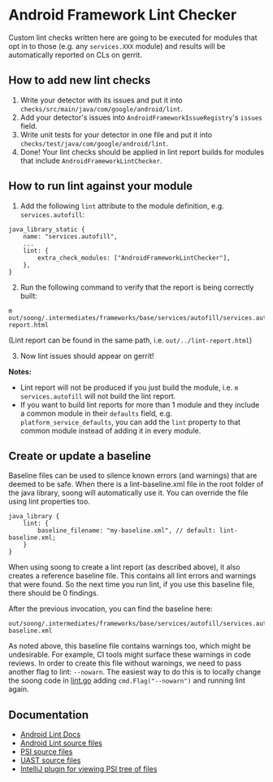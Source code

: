 # Android Framework Lint Checker

Custom lint checks written here are going to be executed for modules that opt in to those (e.g. any
`services.XXX` module) and results will be automatically reported on CLs on gerrit.

## How to add new lint checks

1. Write your detector with its issues and put it into
   `checks/src/main/java/com/google/android/lint`.
2. Add your detector's issues into `AndroidFrameworkIssueRegistry`'s `issues` field.
3. Write unit tests for your detector in one file and put it into
   `checks/test/java/com/google/android/lint`.
4. Done! Your lint checks should be applied in lint report builds for modules that include
   `AndroidFrameworkLintChecker`.

## How to run lint against your module

1. Add the following `lint` attribute to the module definition, e.g. `services.autofill`:
```
java_library_static {
    name: "services.autofill",
    ...
    lint: {
        extra_check_modules: ["AndroidFrameworkLintChecker"],
    },
}
```
2. Run the following command to verify that the report is being correctly built:
```
m out/soong/.intermediates/frameworks/base/services/autofill/services.autofill/android_common/lint/lint-report.html
```
   (Lint report can be found in the same path, i.e. `out/../lint-report.html`)

3. Now lint issues should appear on gerrit!

**Notes:**

- Lint report will not be produced if you just build the module, i.e. `m services.autofill` will not
  build the lint report.
- If you want to build lint reports for more than 1 module and they include a common module in their
  `defaults` field, e.g. `platform_service_defaults`, you can add the `lint` property to that common
  module instead of adding it in every module.

## Create or update a baseline

Baseline files can be used to silence known errors (and warnings) that are deemed to be safe. When
there is a lint-baseline.xml file in the root folder of the java library, soong will
automatically use it. You can override the file using lint properties too.

```
java_library {
    lint: {
        baseline_filename: "my-baseline.xml", // default: lint-baseline.xml;
    }
}
```

When using soong to create a lint report (as described above), it also creates a reference
baseline file. This contains all lint errors and warnings that were found. So the next time
you run lint, if you use this baseline file, there should be 0 findings.

After the previous invocation, you can find the baseline here:

```
out/soong/.intermediates/frameworks/base/services/autofill/services.autofill/android_common/lint/lint-baseline.xml
```

As noted above, this baseline file contains warnings too, which might be undesirable. For example,
CI tools might surface these warnings in code reviews. In order to create this file without
warnings, we need to pass another flag to lint: `--nowarn`. The easiest way to do this is to
locally change the soong code in
[lint.go](http://cs/aosp-master/build/soong/java/lint.go;l=451;rcl=2e778d5bc4a8d1d77b4f4a3029a4a254ad57db75)
adding `cmd.Flag("--nowarn")` and running lint again.

## Documentation

- [Android Lint Docs](https://googlesamples.github.io/android-custom-lint-rules/)
- [Android Lint source files](https://source.corp.google.com/studio-main/tools/base/lint/libs/lint-api/src/main/java/com/android/tools/lint/)
- [PSI source files](https://github.com/JetBrains/intellij-community/tree/master/java/java-psi-api/src/com/intellij/psi)
- [UAST source files](https://upsource.jetbrains.com/idea-ce/structure/idea-ce-7b9b8cc138bbd90aec26433f82cd2c6838694003/uast/uast-common/src/org/jetbrains/uast)
- [IntelliJ plugin for viewing PSI tree of files](https://plugins.jetbrains.com/plugin/227-psiviewer)
